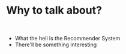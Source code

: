 # Why to talk about?

<br/>

* What the hell is the Recommender System
* There'll be something interesting
